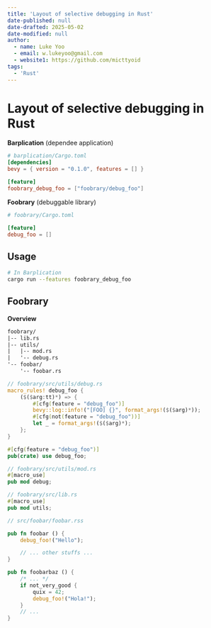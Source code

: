 ```yaml
---
title: 'Layout of selective debugging in Rust'
date-published: null
date-drafted: 2025-05-02
date-modified: null
author:
  - name: Luke Yoo
  - email: w.lukeyoo@gmail.com
  - website1: https://github.com/micttyoid
tags:
  - 'Rust'
---
```


# Layout of selective debugging in Rust

**Barplication** (dependee application)

```toml
# barplication/Cargo.toml
[dependencies]
bevy = { version = "0.1.0", features = [] }

[feature]
foobrary_debug_foo = ["foobrary/debug_foo"]
```

**Foobrary** (debuggable library)

```toml
# foobrary/Cargo.toml

[feature]
debug_foo = []
```

## Usage

```sh
# In Barplication
cargo run --features foobrary_debug_foo
```

## Foobrary

**Overview**

```txt
foobrary/
|-- lib.rs
|-- utils/
|   |-- mod.rs
|   '-- debug.rs
'-- foobar/
    '-- foobar.rs
```

```rust
// foobrary/src/utils/debug.rs
macro_rules! debug_foo {
    ($($arg:tt)*) => {
        #[cfg(feature = "debug_foo")]
        bevy::log::info!("[FOO] {}", format_args!($($arg)*));
        #[cfg(not(feature = "debug_foo"))]
        let _ = format_args!($($arg)*);
    };
}

#[cfg(feature = "debug_foo")]
pub(crate) use debug_foo;
```

```rust
// foobrary/src/utils/mod.rs
#[macro_use]
pub mod debug;
```


```rust
// foobrary/src/lib.rs
#[macro_use]
pub mod utils;
```

```rust
// src/foobar/foobar.rss

pub fn foobar () {
    debug_foo!("Hello");

    // ... other stuffs ...
}

pub fn foobarbaz () {
    /* ... */
    if not_very_good {
        quix = 42;
        debug_foo!("Hola!");
    }
    // ...
}
```